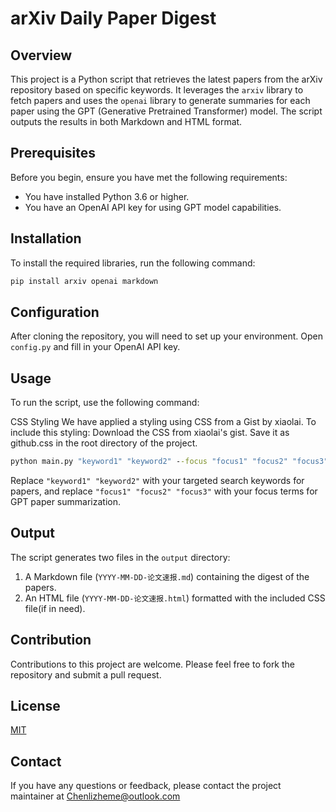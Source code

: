 # arXiv Daily Paper Digest

## Overview
This project is a Python script that retrieves the latest papers from the arXiv repository based on specific keywords. It leverages the `arxiv` library to fetch papers and uses the `openai` library to generate summaries for each paper using the GPT (Generative Pretrained Transformer) model. The script outputs the results in both Markdown and HTML format.

## Prerequisites
Before you begin, ensure you have met the following requirements:
- You have installed Python 3.6 or higher.
- You have an OpenAI API key for using GPT model capabilities.

## Installation
To install the required libraries, run the following command:

```bash
pip install arxiv openai markdown
```

## Configuration

After cloning the repository, you will need to set up your environment. Open `config.py` and fill in your OpenAI API key.

## Usage

To run the script, use the following command:

CSS Styling
We have applied a styling using CSS from a Gist by xiaolai. To include this styling:
Download the CSS from xiaolai's gist.
Save it as github.css in the root directory of the project.

```cmd
python main.py "keyword1" "keyword2" --focus "focus1" "focus2" "focus3"
```

Replace `"keyword1" "keyword2"` with your targeted search keywords for papers, and replace `"focus1" "focus2" "focus3"` with your focus terms for GPT paper summarization.

## Output

The script generates two files in the `output` directory:

1. A Markdown file (`YYYY-MM-DD-论文速报.md`) containing the digest of the papers.
2. An HTML file (`YYYY-MM-DD-论文速报.html`) formatted with the included CSS file(if in need).

## Contribution

Contributions to this project are welcome. Please feel free to fork the repository and submit a pull request.

## License

[MIT](https://choosealicense.com/licenses/mit/)

## Contact

If you have any questions or feedback, please contact the project maintainer at Chenlizheme@outlook.com
